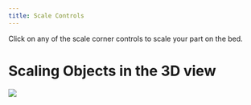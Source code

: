 ```yaml
---
title: Scale Controls
---
```

Click on any of the scale corner controls to scale your part on the bed.

# Scaling Objects in the 3D view
![](https://www.matterhackers.com/r/yNqiNT)

